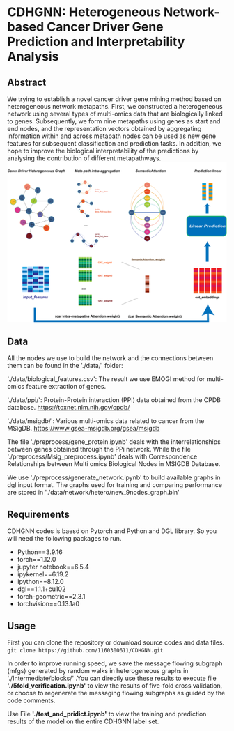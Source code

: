 # CDHGNN: Heterogeneous Network-based Cancer Driver Gene Prediction and Interpretability Analysis
## Abstract
We trying to establish a novel cancer driver gene mining method based on heterogeneous network metapaths. First, we constructed a heterogeneous network using several types of multi-omics data that are biologically linked to genes. Subsequently, we form nine metapaths using genes as start and end nodes, and the representation vectors obtained by aggregating information within and across metapath nodes can be used as new gene features for subsequent classification and prediction tasks. In addition, we hope to improve the biological interpretability of the predictions by analysing the contribution of different metapathways. 
![framework](./framework.png)
## Data
All the nodes we use to build the network and the connections between them can be found in the './data/' folder:  

'./data/biological_features.csv':  The result we use EMOGI method for multi-omics feature extraction of genes.  

'./data/ppi/':  Protein-Protein interaction (PPI) data obtained from the CPDB database.  <https://toxnet.nlm.nih.gov/cpdb/> 

'./data/msigdb/':  Various multi-omics data related to cancer from the MSigDB.  <https://www.gsea-msigdb.org/gsea/msigdb>   
  
The file './preprocess/gene_protein.ipynb' deals with the interrelationships between genes obtained through the PPi network. While the file './preprocess/Msig_preprocess.ipynb' deals with Correspondence Relationships between Multi omics Biological Nodes in MSIGDB Database.  

We use './preprocess/generate_network.ipynb' to build available graphs in dgl input format. The graphs used for training and comparing performance are stored in './data/network/hetero/new_9nodes_graph.bin'  
## Requirements
CDHGNN codes is baesd on Pytorch and Python and DGL library. So you will need the following packages to run.  
+ Python==3.9.16
+ torch==1.12.0
+ jupyter notebook==6.5.4
+ ipykernel==6.19.2
+ ipython==8.12.0
+ dgl==1.1.1+cu102
+ torch-geometric==2.3.1
+ torchvision==0.13.1a0
## Usage
First you can clone the repository or download source codes and data files.  
`git clone https://github.com/1160300611/CDHGNN.git`
 
In order to improve running speed, we save the message flowing subgraph (mfgs) generated by random walks in heterogeneous graphs in './Intermediate/blocks/' .You can directly use these results to execute file **'./5fold_verification.ipynb'** to view the results of five-fold cross validation, or choose to regenerate the messaging flowing subgraphs as guided by the code comments.  

Use File **'./test_and_pridict.ipynb'** to view the training and prediction results of the model on the entire CDHGNN label set.
